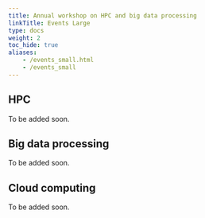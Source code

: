 ```yaml
---
title: Annual workshop on HPC and big data processing
linkTitle: Events Large
type: docs
weight: 2
toc_hide: true
aliases:
    - /events_small.html
    - /events_small
---
```


## HPC 

To be added soon.

## Big data processing

To be added soon.

## Cloud computing

To be added soon.



